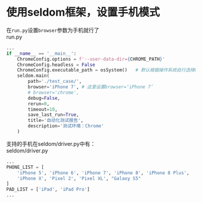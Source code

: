 # 使用seldom框架，设置手机模式

在`run.py`设置`browser`参数为手机就行了  
run.py
```python
...
if __name__ == '__main__':
    ChromeConfig.options = f'--user-data-dir={CHROME_PATH}'
    ChromeConfig.headless = False
    ChromeConfig.executable_path = osSystem()   # 默认根据操作系统自行选择Chromedriver驱动
    seldom.main(
        path='./test_case/',
        browser='iPhone 7', # 这里设置browser=‘iPhone 7’
        # browser='chrome',
        debug=False,
        rerun=0,
        timeout=10,
        save_last_run=True,
        title='自动化测试报告',
        description='测试环境：Chrome'
    )
```
支持的手机在seldom/driver.py中有：  
seldom/driver.py
```python
...
PHONE_LIST = [
    'iPhone 5', 'iPhone 6', 'iPhone 7', 'iPhone 8', 'iPhone 8 Plus',
    'iPhone X', 'Pixel 2', 'Pixel XL', "Galaxy S5"
]
PAD_LIST = ['iPad', 'iPad Pro']
...
```

